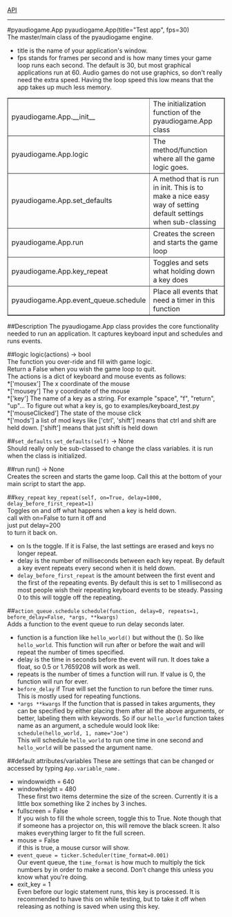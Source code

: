 <title>pyaudiogame.App -- PyAudioGame API</title>

[API](index.html)
__________

#pyaudiogame.App
pyaudiogame.App(title="Test app", fps=30)  
The master/main class of the pyaudiogame engine.
- title is the name of your application's window.
- fps stands for frames per second and is how many times your game loop runs each second. The default is 30, but most graphical applications run at 60. Audio games do not use graphics, so don't really need the extra speed. Having the loop speed this low means that the app takes up much less memory.

<table border=1>
<tr>
<td>pyaudiogame.App.__init__</td>
<td>The initialization function of the pyaudiogame.App class</td>
</tr>
<tr>
<td>pyaudiogame.App.logic</td>
<td>The method/function where all the game logic goes.</td>
</tr>
<tr>
<td>pyaudiogame.App.set_defaults</td>
<td>A method that is run in init. This is to make a nice easy way of setting default settings when sub-classing</td>
</tr>
<tr>
<td>pyaudiogame.App.run</td>
<td>Creates the screen and starts the game loop</td>
</tr>
<tr>
<td>pyaudiogame.App.key_repeat</td>
<td>Toggles and sets what holding down a key does</td>
</tr>
<tr>
<td>pyaudiogame.App.event_queue.schedule</td>
<td>Place all events that need a timer in this function</td>
</tr>
</table>

##Description
The pyaudiogame.App class provides the core functionality needed to run an application. It captures keyboard input and schedules and runs events.

##logic
logic(actions) -> bool  
The function you over-ride and fill with game logic.  
Return a False when you wish the game loop to quit.  
 The actions is a dict of keyboard and mouse events as follows:  
	*['mousex'] The x coordinate of the mouse  
	*['mousey'] The y coordinate of the mouse  
	*['key'] The name of a key as a string. For example "space", "f", "return", "up"... To figure out what a key is, go to examples/keyboard_test.py  
	*['mouseClicked'] The state of the mouse click  
	*['mods'] a list of mod keys like ['ctrl', 'shift'] means that ctrl and shift are held down. ['shift'] means that just shift is held down  

##`set_defaults`
`set_defaults(self)` -> None  
Should really only be sub-classed to change the class variables. it is run when the class is initialized.

##run
run() -> None  
Creates the screen and starts the game loop. Call this at the bottom of your main script to start the app.

##`key_repeat`
`key_repeat(self, on=True, delay=1000, delay_before_first_repeat=1)`  
Toggles on and off what happens when a key is held down.  
call with on=False to turn it off and  
just put delay=200  
to turn it back on.

- on Is the toggle. If it is False, the last settings are erased and keys no longer repeat.
- delay is the number of milliseconds between each key repeat. By default a key event repeats every second when it is held down.
- `delay_before_first_repeat` is the amount between the first event and the first of the repeating events. By default this is set to 1 millisecond as most people wish their repeating keyboard events to be steady. Passing 0 to this will toggle off the repeating.

##`action_queue.schedule`
`schedule(function, delay=0, repeats=1, before_delay=False, *args, **kwargs)`  
Adds a function to the event queue to run delay seconds later.  

- function is a function like `hello_world()` but without the (). So like `hello_world`. This function will run after or before the wait and will repeat the number of times specified.
- delay is the time in seconds before the event will run. It does take a float, so 0.5 or 1.7659208 will work as well.
- repeats is the number of times a function will run. If value is 0, the function will run for ever.
- `before_delay` if True will set the function to run before the timer runs. This is mostly used for repeating functions.
- `*args **kwargs` If the function that is passed in takes arguments, they can be specified by either placing them after all the above arguments, or better, labeling them with keywords. So if our `hello_world` function takes name as an argument, a schedule would look like:  
`schedule(hello_world, 1, name="Joe")`  
This will schedule `hello_world` to run one time in one second and `hello_world` will be passed the argument name.

##default attributes/variables
These are settings that can be changed or accessed by typing `App.variable_name.`  

- windowwidth = 640
- windowheight = 480  
These first two items determine the size of the screen. Currently it is a little box something like 2 inches by 3 inches.
- fullscreen = False  
If you wish to fill the whole screen, toggle this to True. Note though that if someone has a projector on, this will remove the black screen. It also makes everything larger to fit the full screen.
- mouse = False  
if this is true, a mouse cursor will show.
- `event_queue = ticker.Scheduler(time_format=0.001)`  
Our event queue, the `time_format` is how much to multiply the tick numbers by in order to make a second. Don't change this unless you know what you're doing.
- exit_key = 1  
Even before our logic statement runs, this key is processed. It is recommended to have this on while testing, but to take it off when releasing as nothing is saved when using this key.
